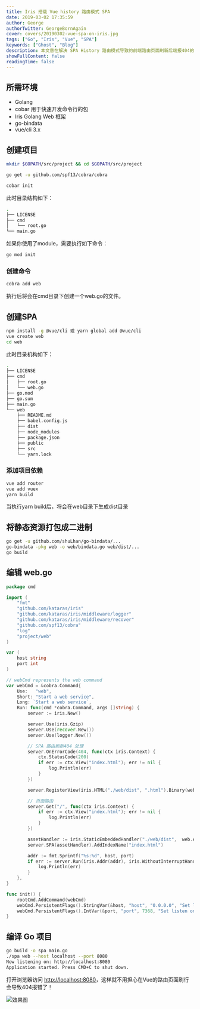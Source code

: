 ```yaml
---
title: Iris 搭载 Vue history 路由模式 SPA
date: 2019-03-02 17:35:59
author: George
authorTwitter: GeorgeBornAgain
cover: covers/20190302-vue-spa-on-iris.jpg
tags: ["Go", "Iris", "Vue", "SPA"]
keywords: ["Ghost", "Blog"]
description: 本文意在解决 SPA History 路由模式导致的前端路由页面刷新后端报404的错误，以及前端项目资源如何打包进可执行的二进制文件中。
showFullContent: false
readingTime: false
---
```


## 所需环境

* Golang
* cobar     用于快速开发命令行的包
* Iris      Golang Web 框架
* go-bindata
* vue/cli 3.x

## 创建项目

```bash 创建项目目录
mkdir $GOPATH/src/project && cd $GOPATH/src/project
```

```bash 安装 cobra 
go get -u github.com/spf13/cobra/cobra
```

```bash 初始化项目
cobar init
```

此时目录结构如下：
```bash
.
├── LICENSE
├── cmd
│   └── root.go
└── main.go
```
如果你使用了module，需要执行如下命令：

```bash
go mod init
```

### 创建命令

```bash
cobra add web
```

执行后将会在cmd目录下创建一个web.go的文件。

## 创建SPA

```bash
npm install -g @vue/cli 或 yarn global add @vue/cli
vue create web
cd web
```
此时目录机构如下：

```bash
.
├── LICENSE
├── cmd
│   ├── root.go
│   └── web.go
├── go.mod
├── go.sum
├── main.go
└── web
    ├── README.md
    ├── babel.config.js
    ├── dist
    ├── node_modules
    ├── package.json
    ├── public
    ├── src
    └── yarn.lock
```

### 添加项目依赖

```bash
vue add router
vue add vuex
yarn build
```
当执行yarn build后，将会在web目录下生成dist目录

## 将静态资源打包成二进制

```bash
go get -u github.com/shuLhan/go-bindata/...
go-bindata -pkg web -o web/bindata.go web/dist/...
go build
```

## 编辑 web.go

```go
package cmd

import (
	"fmt"
	"github.com/kataras/iris"
	"github.com/kataras/iris/middleware/logger"
	"github.com/kataras/iris/middleware/recover"
	"github.com/spf13/cobra"
	"log"
	"project/web"
)

var (
	host string
	port int
)

// webCmd represents the web command
var webCmd = &cobra.Command{
	Use:   "web",
	Short: "Start a web service",
	Long: `Start a web service`,
	Run: func(cmd *cobra.Command, args []string) {
		server := iris.New()

		server.Use(iris.Gzip)
		server.Use(recover.New())
		server.Use(logger.New())

		// SPA 路由刷新404 处理
		server.OnErrorCode(404, func(ctx iris.Context) {
			ctx.StatusCode(200)
			if err := ctx.View("index.html"); err != nil {
				log.Println(err)
			}
		})

		server.RegisterView(iris.HTML("./web/dist", ".html").Binary(web.Asset, web.AssetNames))

		// 页面路由
		server.Get("/", func(ctx iris.Context) {
			if err := ctx.View("index.html"); err != nil {
				log.Println(err)
			}
		})

		assetHandler := iris.StaticEmbeddedHandler("./web/dist",  web.Asset,  web.AssetNames, false)
		server.SPA(assetHandler).AddIndexName("index.html")

		addr := fmt.Sprintf("%s:%d", host, port)
		if err := server.Run(iris.Addr(addr), iris.WithoutInterruptHandler); err != nil {
			log.Println(err)
		}
	},
}

func init() {
	rootCmd.AddCommand(webCmd)
	webCmd.PersistentFlags().StringVar(&host, "host", "0.0.0.0", "Set listen on IP")
	webCmd.PersistentFlags().IntVar(&port, "port", 7368, "Set listen on port")
}
```

## 编译 Go 项目

```bash
go build -o spa main.go
./spa web --host localhost --port 8080
Now listening on: http://localhost:8080
Application started. Press CMD+C to shut down.
```
打开浏览器访问 [http://localhost:8080](http://localhost:8080)，这样就不用担心在Vue的路由页面刷行会导致404报错了！

![效果图](/article/iris-vue-spa.jpg)